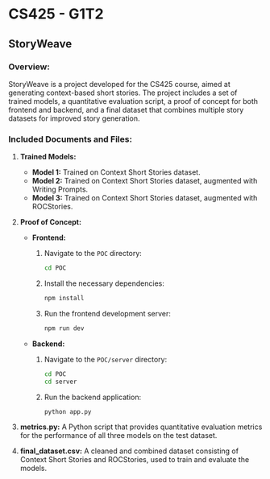 # CS425 - G1T2  
## StoryWeave

### Overview:
StoryWeave is a project developed for the CS425 course, aimed at generating context-based short stories. The project includes a set of trained models, a quantitative evaluation script, a proof of concept for both frontend and backend, and a final dataset that combines multiple story datasets for improved story generation.

### Included Documents and Files:

1. **Trained Models:**
    - **Model 1:** Trained on Context Short Stories dataset.
    - **Model 2:** Trained on Context Short Stories dataset, augmented with Writing Prompts.
    - **Model 3:** Trained on Context Short Stories dataset, augmented with ROCStories.

2. **Proof of Concept:**
    - **Frontend:**
        1. Navigate to the `POC` directory:
            ```bash
            cd POC
            ```
        2. Install the necessary dependencies:
            ```bash
            npm install
            ```
        3. Run the frontend development server:
            ```bash
            npm run dev
            ```

    - **Backend:**
        1. Navigate to the `POC/server` directory:
            ```bash
            cd POC
            cd server
            ```
        2. Run the backend application:
            ```bash
            python app.py
            ```

3. **metrics.py:** A Python script that provides quantitative evaluation metrics for the performance of all three models on the test dataset.

4. **final_dataset.csv:** A cleaned and combined dataset consisting of Context Short Stories and ROCStories, used to train and evaluate the models.
